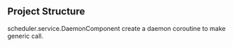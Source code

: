 ## Project Structure
scheduler.service.DaemonComponent create a daemon coroutine to make generic call.
